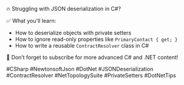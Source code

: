 🔥 Struggling with JSON deserialization in C#? 

✅ What you'll learn:
- How to deserialize objects with private setters
- How to ignore read-only properties like `PrimaryContact { get; }`
- How to write a reusable `ContractResolver` class in C#
  
🔔 Don’t forget to subscribe for more advanced C# and .NET content!

#CSharp #NewtonsoftJson #DotNet #JSONDeserialization #ContractResolver #NetTopologySuite #PrivateSetters #DotNetTips
